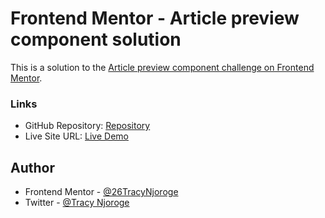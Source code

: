 # Frontend Mentor - Article preview component solution

This is a solution to the [Article preview component challenge on Frontend Mentor](https://www.frontendmentor.io/challenges/article-preview-component-dYBN_pYFT).

### Links

- GitHub Repository: [Repository](https://github.com/26TracyNjoroge/Frontend-Mentor/tree/main/article-preview-component)
- Live Site URL: [Live Demo](https://frontend-mentor-article-preview-nine.vercel.app/)

## Author

- Frontend Mentor - [@26TracyNjoroge](https://www.frontendmentor.io/profile/26TracyNjoroge)
- Twitter - [@Tracy Njoroge](https://x.com/TracyNjoro90134)